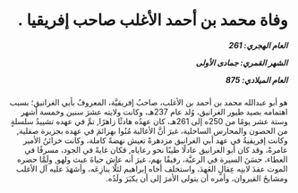 <h1 dir="rtl">وفاة محمد بن أحمد الأغلب صاحب إفريقيا  .</h1>

<h5 dir="rtl">العام الهجري:  261

الشهر القمري: جمادى الأولى

العام الميلادي: 875</h5>

<p dir="rtl">هو أبو عبدالله محمد بن أحمد بن الأغلب، صاحبُ إفريقيَّة، المعروفُ بأبي الغرانيق؛ بسبب اهتمامه بصيد طيور الغرانيق، وُلد عام 237هـ، وكانت ولايته عشرَ سنين وخمسة أشهر وستة عشر يومًا من 250ه إلى 261هـ، كان عهدُه هادئًا زاهرًا, تمَّ في عهده تشييدُ سلسلةٍ من الحصون والمحارس الساحلية، غيرَ أنَّ الأغالبة مُنُوا بهزائمَ في عهده بجزيرة صقلية, وكانت إفريقيةُ في عهد أبي الغرانيق مزدهرةً تعيش نهضةً كاملة، وكانت خزائنُ الأمير عامرةً، وقد كان أبو الغرانيق عادلًا طيبًا نحو رعاياه, فكان غايةً في الجود، مسرفًا في العطاء، حسَنَ السيرة في الرعيَّة، رفيقًا بهم، غيرَ أنه عاش حياةَ عبث ولهو, ولَمَّا حضره الموت عقدَ لابنِه عِقالٍ العَهدَ، واستخلف أخاه إبراهيم لئلَّا ينازِعَه، وأشهَدَ عليه آل الأغلب ومشايخَ القيروان، وأمره أن يتولى الأمرَ إلى أن يكبَرَ ولَدُه.</p></br>
